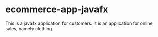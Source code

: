# ecommerce-app-javafx
This is a javafx application for customers. It is an application for online sales, namely clothing.
